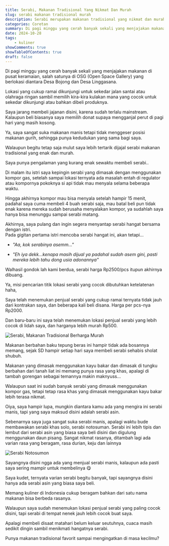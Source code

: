 ```yaml
---
title: Serabi, Makanan Tradisional Yang Nikmat Dan Murah
slug: serabi makanan tradisional murah
description: Serabi merupakan makanan tradisional yang nikmat dan murah dimasak menggunakan tungku yang berbahan tanah liat dengan menggunakan kayu bakar.
categories: Coretan
summary: Di pagi minggu yang cerah banyak sekali yang menjajakan makanan di pusat keramaian, salah satunya di OSG (Open Space Gallery) yang berlokasi diantara Desa Bojong dan Desa Linggasana. 
date: 2024-10-28
tags: 
    - kuliner
showComments: true
showTableOfContents: true
draft: false
---
```


Di pagi minggu yang cerah banyak sekali yang menjajakan makanan di pusat keramaian, salah satunya di OSG (Open Space Gallery) yang berlokasi diantara Desa Bojong dan Desa Linggasana. 

Lokasi yang cukup ramai dikunjungi untuk sekedar jalan santai atau olahraga ringan sambil memilih kira-kira kulakan mana yang cocok untuk sekedar dikunjungi atau bahkan dibeli produknya.

Saya jarang membeli jajanan disini, karena sudah terlalu mainstream. Kalaupun beli biasanya saya memilih donat supaya mengganjal perut di pagi hari yang masih kosong.

Ya, saya sangat suka makanan manis tetapi tidak menggeser posisi makanan gurih, sehingga punya kedudukan yang sama bagi saya.

Walaupun begitu tetap saja mulut saya lebih tertarik dijajal serabi makanan tradisional yang enak dan murah. 

Saya punya pengalaman yang kurang enak sewaktu membeli serabi.. 

Di malam itu istri saya kepingin serabi yang dimasak dengan menggunakan kompor gas, setelah sampai lokasi ternyata ada masalah entah di regulator atau kompornya pokoknya si api tidak mau menyala selama beberapa waktu.

Hingga akhirnya kompor mau bisa menyala setelah hampir 15 menit, padahal saya cuma membeli 4 buah serabi saja, mau batal beli pun tidak enak karena mereka sudah berusaha menyalakan kompor, ya sudahlah saya hanya bisa menunggu sampai serabi matang.

Akhirnya, saya pulang dan ingin segera menyantap serabi hangat bersama dengan istri.\
Pada gigitan pertama istri mencoba serabi hangat ini, akan tetapi...

+ *"Aa, kok serabinya asemm..."*

- *"Eh iya dekk...kenapa masih dijual ya padahal sudah asem gini, pasti mereka lebih tahu dong usia adonannya"*

Walhasil gondok lah kami berdua, serabi harga Rp2500/pcs itupun akhirnya dibuang.

Ya, misi pencarian titik lokasi serabi yang cocok dibutuhkan ketelatenan haha, 

Saya telah menemukan penjual serabi yang cukup ramai ternyata tidak jauh dari kontrakan saya, dan beberapa kali beli disana. Harga per pcs-nya Rp2000.

Dan baru-baru ini saya telah menemukan lokasi penjual serabi yang lebih cocok di lidah saya, dan harganya lebih murah Rp500.

![Serabi, Makanan Tradisional Berharga Murah](/img/serabi/serabi_kocor.jpg "*Source: iNews.id/Trisna Purwoko*")

Makanan berbahan baku tepung beras ini hampir tidak ada bosannya memang, sejak SD hampir setiap hari saya membeli serabi sehabis sholat shubuh.

Makanan yang dimasak menggunakan kayu bakar dan dimasak di tungku berbahan dari tanah liat ini memang punya rasa yang khas, apalagi di tambah gorengan sebagai temannya makin maknyuss...

Walaupun saat ini sudah banyak serabi yang dimasak menggunakan kompor gas, tetapi tetap rasa khas yang dimasak menggunakan kayu bakar lebih terasa nikmat.

Oiya, saya hampir lupa, mungkin diantara kamu ada yang mengira ini serabi manis, tapi yang saya maksud disini adalah serabi asin.

Sebenarnya saya juga sangat suka serabi manis, apalagi waktu bude membawakan serabi khas solo, serabi notosuman. Serabi ini lebih tipis dan lembut dari serabi asin yang biasa saya beli disini dan digulung menggunakan daun pisang. Sangat nikmat rasanya, ditambah lagi ada varian rasa yang beragam, rasa durian, keju dan lainnya

![Serabi Notosumon](/img/serabi/Serabi-Notosuman.jpg "*Source: Instagram/@srabinotosuman*")

Sayangnya disini ngga ada yang menjual serabi manis, kalaupun ada pasti saya sering mampir untuk membelinya 😋

Saya kudet, ternyata varian serabi begitu banyak, tapi sayangnya disini hanya ada serabi asin yang biasa saya beli.

Memang kuliner di Indonesia cukup beragam bahkan dari satu nama makanan bisa berbeda rasanya.

Walaupun saya sudah menemukan lokasi penjual serabi yang paling cocok disini, tapi serabi di tempat nenek jauh lebih cocok buat saya. 

Apalagi membeli disaat matahari belum keluar seutuhnya, cuaca masih sedikit dingin sambil menikmati hangatnya serabi.

Punya makanan tradisional favorit sampai mengingatkan di masa kecilmu?


